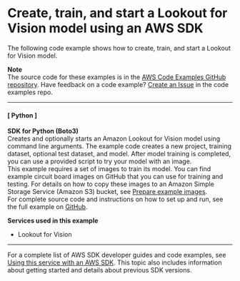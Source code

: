 # Create, train, and start a Lookout for Vision model using an AWS SDK<a name="example_lookoutvision_Scenario_CreateTrainStartModel_section"></a>

The following code example shows how to create, train, and start a Lookout for Vision model\.

**Note**  
The source code for these examples is in the [AWS Code Examples GitHub repository](https://github.com/awsdocs/aws-doc-sdk-examples)\. Have feedback on a code example? [Create an Issue](https://github.com/awsdocs/aws-doc-sdk-examples/issues/new/choose) in the code examples repo\. 

------
#### [ Python ]

**SDK for Python \(Boto3\)**  
 Creates and optionally starts an Amazon Lookout for Vision model using command line arguments\. The example code creates a new project, training dataset, optional test dataset, and model\. After model training is completed, you can use a provided script to try your model with an image\.   
 This example requires a set of images to train its model\. You can find example circuit board images on GitHub that you can use for training and testing\. For details on how to copy these images to an Amazon Simple Storage Service \(Amazon S3\) bucket, see [Prepare example images](https://docs.aws.amazon.com/lookout-for-vision/latest/developer-guide/su-prepare-example-images.html)\.   
 For complete source code and instructions on how to set up and run, see the full example on [GitHub](https://github.com/awsdocs/aws-doc-sdk-examples/tree/main/python/example_code/lookoutvision#code-examples)\.   

**Services used in this example**
+ Lookout for Vision

------

For a complete list of AWS SDK developer guides and code examples, see [Using this service with an AWS SDK](sdk-general-information-section.md)\. This topic also includes information about getting started and details about previous SDK versions\.